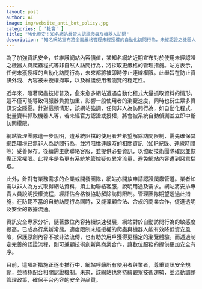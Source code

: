 ```yaml
---
layout: post
author: AI
image: img/website_anti_bot_policy.jpg
categories: [ '社會' ]
title: "強化資安！知名網站嚴管未認證爬蟲及機器人訪問"
description: "知名網站宣布將全面嚴格管理未經授權的自動化訪問行為，未經認證之機器人與爬蟲程式將即時被中斷連線權限。此舉旨在防止資訊外洩、維護內容價值與用戶瀏覽穩定性，並開放合規企業申請認證管道。資安專家認為此政策有助數位內容保護與商業合作安全推動。"
---
```

為了加強資訊安全，並維護網站內容價值，某知名網站近期宣布對於使用未經認證之機器人與爬蟲程式等非自然人訪問行為，將採取更嚴格的管理措施。站方表示，任何未獲授權的自動化訪問行為，未來都將被即時停止連線權限。此舉旨在防止資訊外洩、內容被未授權擷取，以及維護使用者瀏覽的穩定性。

近年來，隨著爬蟲技術普及，愈來愈多網站遭遇自動化程式大量抓取資料的情形。這不僅可能導致伺服器負擔加重，影響一般使用者的瀏覽速度，同時也衍生眾多資訊安全隱憂。針對這類情形，該網站強調，任何非人為訪問行為，如自動化程式、批量資料抓取機器人等，若未經官方認證或授權，將會被系統自動偵測並立即中斷訪問權限。

網站管理團隊進一步說明，遭系統阻擋的使用者若希望解除訪問限制，需先確保其網路環境已無非人為訪問行為，並將阻擋連線時的相關資訊（如IP紀錄、連線時間等）妥善保存。後續需主動聯絡客服，並提供必要資訊，以協助技術團隊確認並恢復正常權限。此程序是為更有系統地管控疑似異常流量，避免網站內容遭到惡意擷取。

此外，針對有業務需求的企業或開發團隊，網站亦開放申請認證爬蟲管道。業者如需以非人為方式取得網站資料，須主動聯絡客服，說明用途及需求。網站將安排專責人員說明授權流程，經評估合格後協助解除訪問限制。管理團隊期望透過此措施，在防範不當的自動訪問行為同時，又能兼顧合法、合規的商業合作，促進透明及安全的數據流通。

資訊安全專家分析，隨著數位內容持續快速發展，網站對於自動訪問行為的敏感度提高，已成為行業新常態。適度限制未經授權的爬蟲與機器人能有效降低資安風險，保護原創內容不被非法流傳，也有助於用戶獲得更穩定的瀏覽體驗。而透過制定完善的認證流程，則可兼顧技術創新與商業合作，讓數位服務的提供更加安全有序。

目前，這項新措施正逐步推行中，網站呼籲所有使用者與業者，尊重資訊安全規範，並積極配合相關認證機制。未來，該網站也將持續觀察技術趨勢，並滾動調整管理政策，確保平台內容的安全與品質。